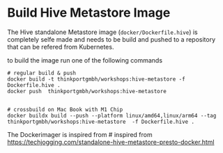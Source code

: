 # Build Hive Metastore Image

The Hive standalone Metastore image (`docker/Dockerfile.hive`) is completely selfe made and needs to be build and pushed to a repository that can be refered from Kubernetes.

to build the image run one of the following commands

```
# regular build & push
docker build -t thinkportgmbh/workshops:hive-metastore -f Dockerfile.hive .
docker push  thinkportgmbh/workshops:hive-metastore


# crossbuild on Mac Book with M1 Chip
docker buildx build --push --platform linux/amd64,linux/arm64 --tag thinkportgmbh/workshops:hive-metastore  -f Dockerfile.hive .
```

The Dockerimager is inspired from # inspired from https://techjogging.com/standalone-hive-metastore-presto-docker.html
